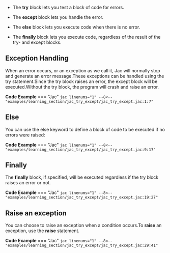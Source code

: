 - The **try** block lets you test a block of code for errors.

- The **except** block lets you handle the error.

- The **else** block lets you execute code when there is no error.

- The **finally** block lets you execute code, regardless of the result of the try- and except blocks.

## Exception Handling

When an error occurs, or an exception as we call it, Jac will normally stop and generate an error message.These exceptions can be handled using the try statement.Since the try block raises an error, the except block will be executed.Without the try block, the program will crash and raise an error.

**Code Example**
=== "Jac"
    ```jac linenums="1"
    --8<-- "examples/learning_section/jac_try_except/jac_try_except.jac:1:7"
    ```

## Else

You can use the else keyword to define a block of code to be executed if no errors were raised:

**Code Example**
=== "Jac"
    ```jac linenums="1"
    --8<-- "examples/learning_section/jac_try_except/jac_try_except.jac:9:17"
    ```

## Finally

The **finally** block, if specified, will be executed regardless if the try block raises an error or not.

**Code Example**
=== "Jac"
    ```jac linenums="1"
    --8<-- "examples/learning_section/jac_try_except/jac_try_except.jac:19:27"
    ```

## Raise an exception

You can choose to raise an exception when a condition occurs.To **raise** an exception, use the **raise** statement.

**Code Example**
=== "Jac"
    ```jac linenums="1"
    --8<-- "examples/learning_section/jac_try_except/jac_try_except.jac:29:41"
    ```